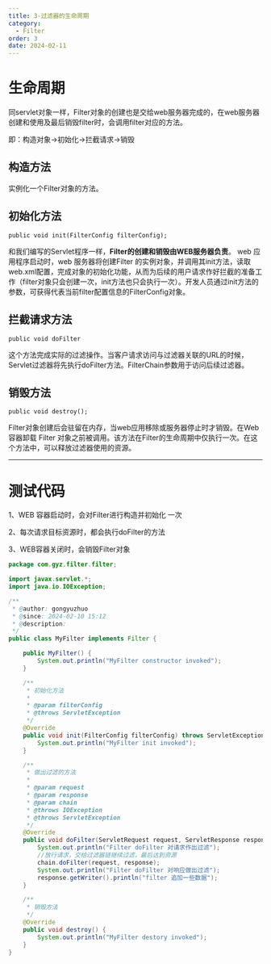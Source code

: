 ```yaml
---
title: 3-过滤器的生命周期
category:
  - Filter
order: 3
date: 2024-02-11
---
```


<!-- more -->

# 生命周期

同servlet对象一样，Filter对象的创建也是交给web服务器完成的，在web服务器创建和使用及最后销毁filter时，会调用filter对应的方法。

即：构造对象->初始化->拦截请求->销毁

## 构造方法

实例化一个Filter对象的方法。

## 初始化方法

`public void init(FilterConfig filterConfig);`

和我们编写的Servlet程序一样，**Filter的创建和销毁由WEB服务器负责**。 web 应用程序启动时，web 服务器将创建Filter 的实例对象，并调用其init方法，读取web.xml配置，完成对象的初始化功能，从而为后续的用户请求作好拦截的准备工作（filter对象只会创建一次，init方法也只会执行一次）。开发人员通过init方法的参数，可获得代表当前filter配置信息的FilterConfig对象。

## 拦截请求方法

`public void doFilter`

这个方法完成实际的过滤操作。当客户请求访问与过滤器关联的URL的时候，Servlet过滤器将先执行doFilter方法。FilterChain参数用于访问后续过滤器。

## 销毁方法

`public void destroy();`

Filter对象创建后会驻留在内存，当web应用移除或服务器停止时才销毁。在Web容器卸载 Filter 对象之前被调用。该方法在Filter的生命周期中仅执行一次。在这个方法中，可以释放过滤器使用的资源。

---

# 测试代码

1、WEB 容器启动时，会对Filter进行构造并初始化 一次

2、每次请求目标资源时，都会执行doFilter的方法

3、WEB容器关闭时，会销毁Filter对象

```java
package com.gyz.filter.filter;

import javax.servlet.*;
import java.io.IOException;

/**
 * @author: gongyuzhuo
 * @since: 2024-02-10 15:12
 * @description:
 */
public class MyFilter implements Filter {

    public MyFilter() {
        System.out.println("MyFilter constructor invoked");
    }

    /**
     * 初始化方法
     *
     * @param filterConfig
     * @throws ServletException
     */
    @Override
    public void init(FilterConfig filterConfig) throws ServletException {
        System.out.println("MyFilter init invoked");
    }

    /**
     * 做出过滤的方法
     *
     * @param request
     * @param response
     * @param chain
     * @throws IOException
     * @throws ServletException
     */
    @Override
    public void doFilter(ServletRequest request, ServletResponse response, FilterChain chain) throws IOException, ServletException {
        System.out.println("Filter doFilter 对请求作出过滤");
        //放行请求，交给过滤器链继续过滤，最后达到资源
        chain.doFilter(request, response);
        System.out.println("Filter doFilter 对响应做出过滤");
        response.getWriter().println("filter 追加一些数据");
    }

    /**
     * 销毁方法
     */
    @Override
    public void destroy() {
        System.out.println("MyFilter destory invoked");
    }
}
```